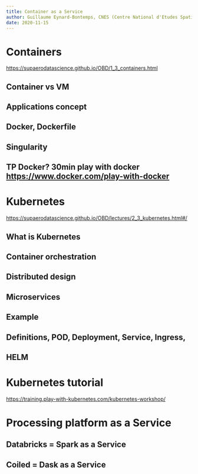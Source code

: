 ```yaml
---
title: Container as a Service
author: Guillaume Eynard-Bontemps, CNES (Centre National d'Etudes Spatiales - French Space Agency)
date: 2020-11-15
---
```


# Containers

https://supaerodatascience.github.io/OBD/1_3_containers.html

## Container vs VM

## Applications concept

## Docker, Dockerfile

## Singularity 

## TP Docker? 30min play with docker https://www.docker.com/play-with-docker 

# Kubernetes

https://supaerodatascience.github.io/OBD/lectures/2_3_kubernetes.html#/


## What is Kubernetes

## Container orchestration

## Distributed design

## Microservices

## Example

## Definitions, POD, Deployment, Service, Ingress,

## HELM

# Kubernetes tutorial

https://training.play-with-kubernetes.com/kubernetes-workshop/ 

# Processing platform as a Service

## Databricks = Spark as a Service 

## Coiled = Dask as a Service

